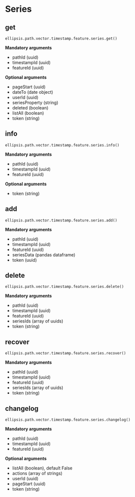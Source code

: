 # Series

## get

    ellipsis.path.vector.timestamp.feature.series.get()

**Mandatory arguments**

- pathId (uuid)
- timestampId (uuid)
- featureId (uuid)

**Optional arguments**

- pageStart (uuid)
- dateTo (date object)
- userId (uuid)
- seriesProperty (string)
- deleted (boolean)
- listAll (boolean)
- token (string)

## info

    ellipsis.path.vector.timestamp.feature.series.info()

**Mandatory arguments**

- pathId (uuid)
- timestampId (uuid)
- featureId (uuid)

**Optional arguments**

- token (string)

## add

    ellipsis.path.vector.timestamp.feature.series.add()

**Mandatory arguments**

- pathId (uuid)
- timestampId (uuid)
- featureId (uuid)
- seriesData (pandas dataframe)
- token (uuid)

## delete

    ellipsis.path.vector.timestamp.feature.series.delete()

**Mandatory arguments**

- pathId (uuid)
- timestampId (uuid)
- featureId (uuid)
- seriesIds (array of uuids)
- token (string)

## recover

    ellipsis.path.vector.timestamp.feature.series.recover()

**Mandatory arguments**

- pathId (uuid)
- timestampId (uuid)
- featureId (uuid)
- seriesIds (array of uuids)
- token (string)

## changelog

    ellipsis.path.vector.timestamp.feature.series.changelog()

**Mandatory arguments**

- pathId (uuid)
- timestampId (uuid)
- featureId (uuid)

**Optional arguments**

- listAll (boolean), default False
- actions (array of strings)
- userId (uuid)
- pageStart (uuid)
- token (string)
